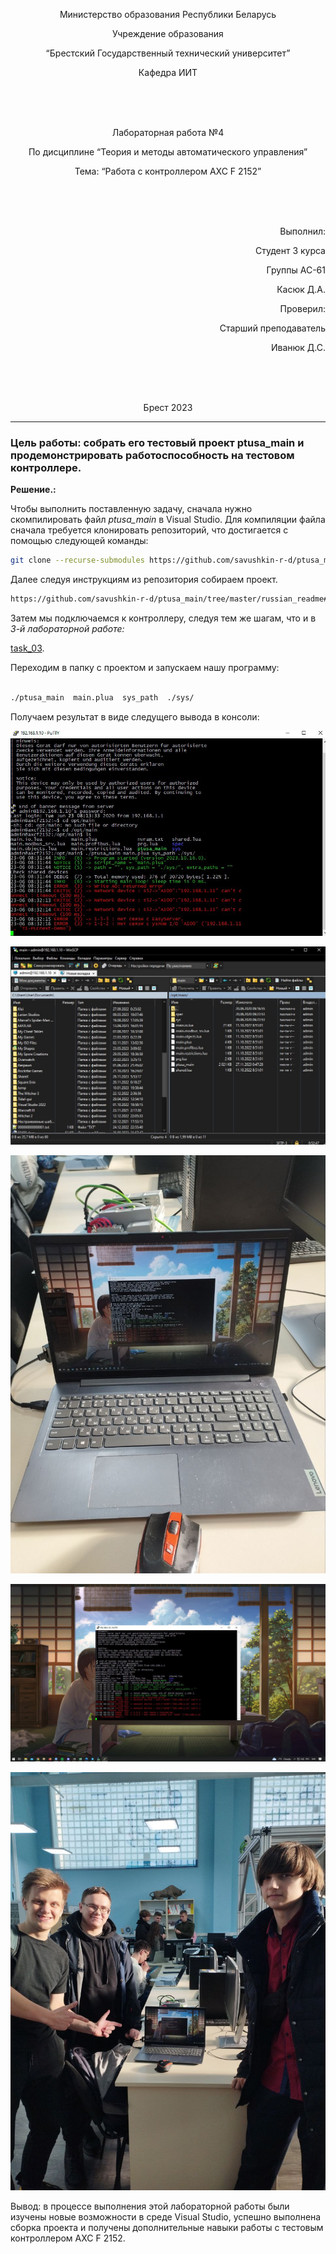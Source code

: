 <p align="center"> Министерство образования Республики Беларусь</p>
<p align="center">Учреждение образования</p>
<p align="center">“Брестский Государственный технический университет”</p>
<p align="center">Кафедра ИИТ</p>
<br><br><br>
<p align="center">Лабораторная работа №4</p>
<p align="center">По дисциплине “Теория и методы автоматического управления”</p>
<p align="center">Тема: “Работа с контроллером AXC F 2152”</p>
<br><br><br>
<p align="right">Выполнил:</p>
<p align="right">Студент 3 курса</p>
<p align="right">Группы АС-61</p>
<p align="right">Касюк Д.А.</p>
<p align="right">Проверил:</p>
<p align="right">Старший преподаватель</p>
<p align="right">Иванюк Д.С.</p>
<br><br><br>
<p align="center">Брест 2023</p>

---

### Цель работы: собрать его тестовый проект ptusa_main и продемонстрировать работоспособность на тестовом контроллере.</p>

<p> <strong>Решение.:</strong> </p>

<p>Чтобы выполнить поставленную задачу, сначала нужно скомпилировать файл <em>ptusa_main</em> в Visual Studio. Для компиляции файла сначала требуется клонировать репозиторий, что достигается с помощью следующей команды:</p>

 ``` bash
git clone --recurse-submodules https://github.com/savushkin-r-d/ptusa_main.git 
```

<p>Далее следуя инструкциям из репозитория собираем проект.</p>

``` bash
https://github.com/savushkin-r-d/ptusa_main/tree/master/russian_readme#%D0%BA%D0%B0%D0%BA-%D1%81%D0%BE%D0%B1%D1%80%D0%B0%D1%82%D1%8C-%D0%BF%D1%80%D0%BE%D0%B5%D0%BA%D1%82
```

<p>Затем мы подключаемся к контроллеру, следуя тем же шагам, что и в <em>3-й лабораторной работе:</em> </p>

[task_03](../../task_03/doc/readme.md).

<p>Переходим в папку с проектом и запускаем нашу программу:</p>

``` bash

./ptusa_main  main.plua  sys_path  ./sys/

```

<p>Получаем результат в виде следущего вывода в консоли: </p>

![](images/console.png)

![](images/main-admin.png)

![](images/notebookscreen.png)

![](images/screenshot_workpage.png)

![](images/together.png)

 Вывод: в процессе выполнения этой лабораторной работы были изучены новые возможности в среде Visual Studio, успешно выполнена сборка проекта и получены дополнительные навыки работы с тестовым контроллером AXC F 2152.